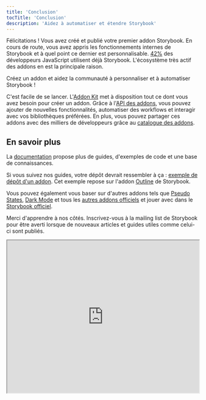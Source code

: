 ```yaml
---
title: 'Conclusion'
tocTitle: 'Conclusion'
description: 'Aidez à automatiser et étendre Storybook'
---
```


Félicitations ! Vous avez créé et publié votre premier addon Storybook. En cours de route, vous avez appris les fonctionnements internes de Storybook et à quel point ce dernier est personnalisable. [42%](https://2020.stateofjs.com/en-us/technologies/testing/testing_experience_ranking/) des développeurs JavaScript utilisent déjà Storybook. L'écosystème très actif des addons en est la principale raison.

Créez un addon et aidez la communauté à personnaliser et à automatiser Storybook !

C'est facile de se lancer. L'[Addon Kit](https://github.com/storybookjs/addon-kit) met à disposition tout ce dont vous avez besoin pour créer un addon. Grâce à l'[API des addons](https://storybook.js.org/docs/react/addons/addons-api), vous pouvez ajouter de nouvelles fonctionnalités, automatiser des workflows et interagir avec vos bibliothèques préférées. En plus, vous pouvez partager ces addons avec des milliers de développeurs grâce au [catalogue des addons](https://storybook.js.org/addons).

## En savoir plus

La [documentation](https://storybook.js.org/docs/react/addons/introduction) propose plus de guides, d'exemples de code et une base de connaissances.

Si vous suivez nos guides, votre dépôt devrait ressembler à ça : [exemple de dépôt d'un addon](http://github.com/chromaui/learnstorybook-addon-code). Cet exemple repose sur l'addon [Outline](https://github.com/chromaui/storybook-addon-outline) de Storybook.

Vous pouvez également vous baser sur d'autres addons tels que [Pseudo States](https://github.com/chromaui/storybook-addon-pseudo-states), [Dark Mode](https://github.com/hipstersmoothie/storybook-dark-mode) et tous les [autres addons officiels](https://github.com/storybookjs/storybook/tree/next/addons) et jouer avec dans le [Storybook officiel](https://next--storybookjs.netlify.app/official-storybook/).

Merci d'apprendre à nos côtés. Inscrivez-vous à la mailing list de Storybook pour être averti lorsque de nouveaux articles et guides utiles comme celui-ci sont publiés.

<iframe style="height:400px;width:100%;max-width:800px;margin:0px auto;" src="https://upscri.be/d42fc0?as_embed"></iframe>
